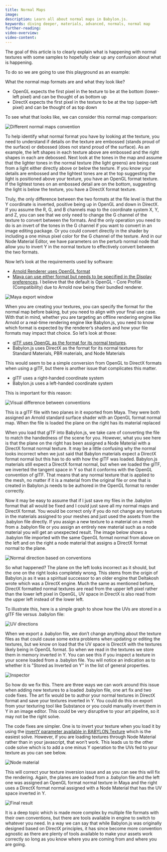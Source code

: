 ```yaml
---
title: Normal Maps
image:
description: Learn all about normal maps in Babylon.js.
keywords: diving deeper, materials, advanced, normals, normal map
further-reading:
video-overview:
video-content:
---
```


The goal of this article is to clearly explain what is happening with normal textures with some samples to hopefully clear up any confusion about what is happening.

To do so we are going to use this playground as an example: <Playground id="#YCCU8U" title="Normal Texture Example" description="Simple example of using a normal texture in your scene." image="/img/playgroundsAndNMEs/divingDeeperNormalMaps1.jpg"/>

What the normal map formats are and what they look like?

- OpenGL expects the first pixel in the texture to be at the bottom (lower-left pixel) and can be thought of as bottom up
- DirectX expects the first pixel in the texture to be at the top (upper-left pixel) and can be thought of as top down

To see what that looks like, we can consider this normal map comparison:

![Different normal maps convention](/img/how_to/Materials/normal_maps1.jpg)

To help identify what normal format you have by looking at the texture, you need to understand if details on the texture are embossed (stands proud of the surface) or debossed (does not stand proud of the surface). As an example, the left shapes in each texture above are embossed and the right shapes in each are debossed. Next look at the tones in the map and assume that the lighter tones in the normal texture (the light greens) are being cast from a light either directly above or below the texture. If you know your details are embossed and the lightest tones are at the top suggesting the light is positioned above your texture, you have an OpenGL format texture. If the lightest tones on an embossed detail are on the bottom, suggesting the light is below the texture, you have a DirectX format texture.

Truly, the only difference between the two formats at the file level is that the Y coordinate is inverted, positive being up in OpenGL and down in DirectX. If you assume the R, G, and B channels map to the coordinate system X, Y, and Z, you can see that we only need to change the G channel of the texture to convert between the formats. And the only operation you need to do is an invert of the tones in the G channel if you want to convert in an image editing package. Or you could convert directly in the shader by including a one minus pixel color for the G channel of the texture. And in our Node Material Editor, we have parameters on the perturb normal node that allow you to invert Y in the normal texture to effectively convert between the two formats.

Now let’s look at the requirements used by software:

- [Arnold Renderer uses OpenGL format](https://academy.substance3d.com/courses/Substance-guide-to-Rendering-in-Arnold)
- [Maya can use either format but needs to be specified in the Display preferences](https://knowledge.autodesk.com/support/maya/learn-explore/caas/CloudHelp/cloudhelp/2018/ENU/Maya-Customizing/files/GUID-BF017019-B89A-47F0-8AB5-106C058AB854-htm.html). I believe that the default is OpenGL - Core Profile (Compatibility) due to Arnold now being their bundled renderer.

![Maya export window](/img/how_to/Materials/normal_maps2.png)

When you are creating your textures, you can specify the format for the normal map before baking, but you need to align with your final use case. With that in mind, whether you are targeting an offline rendering engine like Arnold or a real-time rendering engine like Babylon.js, you need to know which format is expected by the renderer’s shaders and how your file formats may impact that choice. So let’s look at those:

- [glTF uses OpenGL as the format for its normal textures](https://github.com/KhronosGroup/glTF/blob/master/specification/2.0/README.md#materialnormaltexture).
- Babylon.js uses DirectX as the format for its normal textures for Standard Materials, PBR materials, and Node Materials

This would seem to be a simple conversion from OpenGL to DirectX formats when using a glTF, but there is another issue that complicates this matter.

- glTF uses a right-handed coordinate system
- Babylon.js uses a left-handed coordinate system

This is important for this reason:

![Visual difference between conventions](/img/how_to/Materials/normal_maps3.jpg)

This is a glTF file with two planes in it exported from Maya. They were both assigned an Arnold standard surface shader with an OpenGL format normal map. When the file is loaded the plane on the right has its material replaced

When you load that glTF into Babylon.js, we take care of converting the file to match the handedness of the scene for you. However, what you see here is that the plane on the right has been assigned a Node Material with a DirectX format normal texture. It may be a little confusing why the normal looks incorrect when we just said that Babylon materials expect a DirectX format normal but this has to do with how the glTF was loaded. Babylon.js materials still expect a DirectX format normal, but when we loaded the glTF, we inverted the tangent space in Y so that it conforms with the OpenGL convention of glTF. That means that any normal texture that is applied to the mesh, no matter if it is a material from the original file or one that is created in Babylon.js needs to be authored in the OpenGL format to render correctly.

Now it may be easy to assume that if I just save my files in the .babylon format that all would be fixed and I could just save all my normal maps and DirectX format. You would be correct only if you do not change any textures in the materials assigned to your meshes and just used the assets from the .babylon file directly. If you assign a new texture to a material on a mesh from a .babylon file or you assign an entirely new material such as a node material you will get an unexpected result. The image below shows a .babylon file imported with the same OpenGL format normal from above on the left and on the right a node material that assigns a DirectX format normal to the plane.

![Normal direction based on conventions](/img/how_to/Materials/normal_maps4.jpg)

So what happened? The plane on the left looks incorrect as it should, but the one on the right looks completely wrong. This stems from the origin of Babylon.js as it was a spiritual successor to an older engine that Deltakosh wrote which was a DirectX engine. Much the same as mentioned before, DirectX formatted normal textures are read from the upper left pixel rather than the lower left pixel in OpenGL, UV space in DirectX is also read from the upper left instead of the lower left.

To illustrate this, here is a simple graph to show how the UVs are stored in a glTF file versus .babylon file:

![UV directions](/img/how_to/Materials/normal_maps5.png)

When we export a .babylon file, we don’t change anything about the texture files as that could cause some extra problems when updating or editing the textures, but we know on load that the UV space is DirectX with the textures likely being in OpenGL format. So when we read in the textures we store them in memory inverted in Y. You can see this if you inspect a texture in your scene loaded from a .babylon file. You will notice an indication as to whether it is "Stored as Inverted on Y" in the list of general properties.

![Inspector](/img/how_to/Materials/normal_maps6.jpg)

So how do we fix this. There are three ways we can work around this issue when adding new textures to a loaded .babylon file, one art fix and two code fixes. The art fix would be to author your normal textures in DirectX format and save your textures inverted in Y. You could do this on export from your texturing tool like Substance or you could manually invert them in Y in an image editor. This could be very disruptive to your art pipeline, so it may not be the right solve.

The code fixes are simpler. One is to invert your texture when you load it by using the [invertY parameter available in BABYLON.Texture](/typedoc/classes/babylon.texture#constructor) which is the easiest solve. However, if you are loading textures through Node Material rather than in your javascript, that won’t work. This leads us to the other code solve which is to add a one minus Y operation to the UVs fed to your texture as you can see below.

![Node material](/img/how_to/Materials/normal_maps7.png)

This will correct your texture inversion issue and as you can see this will fix the rendering. Again, the planes are loaded from a .babylon file and the left one was assigned an OpenGL format normal texture in Maya and the right uses a DirectX format normal assigned with a Node Material that has the UV space inverted in Y.

![Final result](/img/how_to/Materials/normal_maps9.jpg)

It is a deep topic which is made more complex by multiple file formats with their own conventions, but there are tools available in engine to switch to whatever you need. In a way we can say that while Babylon.js was originally designed based on DirectX principles, it has since become more convention agnostic as there are plenty of tools available to make your assets work correctly so long as you know where you are coming from and where you are going.
